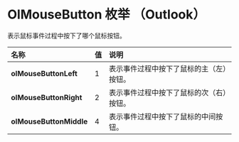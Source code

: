 
# OlMouseButton 枚举 （Outlook）

表示鼠标事件过程中按下了哪个鼠标按钮。



|**名称**|**值**|**说明**|
|:-----|:-----|:-----|
|**olMouseButtonLeft**|1|表示事件过程中按下了鼠标的主（左）按钮。|
|**olMouseButtonRight**|2|表示事件过程中按下了鼠标的次（右）按钮。|
|**olMouseButtonMiddle**|4|表示事件过程中按下了鼠标的中间按钮。|

